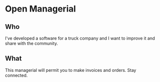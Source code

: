 Open Managerial
============

## Who
I've developed a software for a truck company and I want to improve it and share with the community.

## What
This managerial will permit you to make invoices and orders. Stay connected.

